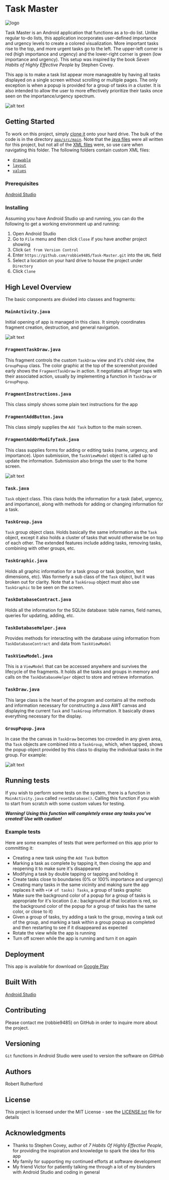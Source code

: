 # Task Master

![logo](app/src/main/ic_launcher-playstore.png)

Task Master is an Android application that functions as a to-do list.  Unlike regular to-do lists, this application incorporates user-defined importance and urgency levels to create a colored visualization.  More important tasks rise to the top, and more urgent tasks go to the left.  The upper-left corner is red (high importance and urgency) and the lower-right corner is green (low importance and urgency).  This setup was inspired by the book *Seven Habits of Highly Effective People* by Stephen Covey.

This app is to make a task list appear more manageable by having all tasks displayed on a single screen without  scrolling or multiple pages.  The only exception is when a popup is provided for a group of tasks in a cluster.  It is also intended to allow the user to more effectively prioritize their tasks once seen on the importance/urgency spectrum.

![alt text](screen_shot_tasks_checked.gif "Screen shot")

## Getting Started

To work on this project, simply [clone it](https://github.com/robbie9485/Task-Master.git) onto your hard drive.  The bulk of the code is in the directory [`app/src/main`](https://github.com/robbie9485/Task-Master/tree/master/app/src/main).  Note that the [java files](https://github.com/robbie9485/Task-Master/tree/master/app/src/main/java/com/rsquared/taskmaster) were all written for this project, but not all of the [XML files](https://github.com/robbie9485/Task-Master/tree/master/app/src/main/res) were, so use care when navigating this folder.  The following folders contain custom XML files:

* [`drawable`](https://github.com/robbie9485/Task-Master/tree/master/app/src/main/res/drawable)
* [`layout`](https://github.com/robbie9485/Task-Master/tree/master/app/src/main/res/layout)
* [`values`](https://github.com/robbie9485/Task-Master/tree/master/app/src/main/res/values)

### Prerequisites

[Android Studio](https://developer.android.com/studio)

### Installing

Assuming you have Android Studio up and running, you can do the following to get a working environment up and running:

1. Open Android Studio
2. Go to `File` menu and then click `Close` if you have another project showing
3. Click `Get from Version Control`
4. Enter `https://github.com/robbie9485/Task-Master.git` into the `URL` field
5. Select a location on your hard drive to house the project under `Directory`
6. Click `Clone`

## High Level Overview

The basic components are divided into classes and fragments:

### `MainActivity.java`

Initial opening of app is managed in this class.  It simply coordinates fragment creation, destruction, and general navigation.

![alt text](screen_shot_tasks.gif "Screen shot")

### `FragmentTaskDraw.java`

This fragment controls the custom `TaskDraw` view and it's child view, the `GroupPopup` class.  The color graphic at the top of the screenshot provided early shows the `FragmentTaskDraw` in action.  It negotiates all finger taps with their associated action, usually by implementing a function in `TaskDraw` or `GroupPopup`.

### `FragmentInstructions.java`

This class simply shows some plain text instructions for the app

### `FragmentAddButton.java`

This class simply supplies the `Add Task` button to the main screen.

### `FragmentAddOrModifyTask.java`

This class supplies forms for adding or editing tasks (name, urgency, and importance).  Upon submission, the `TaskViewModel` object is called up to update the information.  Submission also brings the user to the home screen.

![alt text](screen_shot_edit_task.gif "Screen shot")

### `Task.java`

`Task` object class.  This class holds the information for a task (label, urgency, and importance), along with methods for adding or changing information for a task.

### `TaskGroup.java`

`Task` group object class.  Holds basically the same information as the `Task` object, except it also holds a cluster of tasks that would otherwise be on top of each other.  The extended features include adding tasks, removing tasks, combining with other groups, etc.

### `TaskGraphic.java`

Holds all graphic information for a task group or task (position, text dimensions, etc).  Was formerly a sub class of the `Task` object, but it was broken out for clarity.  Note that a `TaskGroup` object must also use `TaskGraphic` to be seen on the screen.

### `TaskDatabaseContract.java`

Holds all the information for the SQLite database: table names, field names, queries for updating, adding, etc.

### `TaskDatabaseHelper.java`

Provides methods for interacting with the database using information from `TaskDatabaseContract` and data from `TaskViewModel`

### `TaskViewModel.java`

This is a `ViewModel` that can be accessed anywhere and survives the lifecycle of the fragments.  It holds all the tasks and groups in memory and calls on the `TaskDatabaseHelper` object to store and retrieve information.

### `TaskDraw.java`

This large class is the heart of the program and contains all the methods and information necessary for constructing a Java AWT canvas and displaying the current `Task` and `TaskGroup` information.  It basically draws everything necessary for the display.

### `GroupPopup.java`

In case the the canvas in `TaskDraw` becomes too crowded in any given area, tha `Task` objects are combined into a `TaskGroup`, which, when tapped, shows the popup object provided by this class to display the individual tasks in the group.  For example:

![alt text](screen_shot_popup.gif "Screen shot")

## Running tests

If you wish to perform some tests on the system, there is a function in `MainActivity.java` called `resetDatabase()`.  Calling this function if you wish to start from scratch with some custom values for testing.

***Warning! Using this function will completely erase any tasks you've created!  Use with caution!***

### Example tests

Here are some examples of tests that were performed on this app prior to committing it:

* Creating a new task using the `Add Task` button
* Marking a task as complete by tapping it, then closing the app and reopening it to make sure it's disappeared
* Modifying a task by double tapping or tapping and holding it
* Create tasks close to boundaries (0% or 100% importance and urgency)
* Creating many tasks in the same vicinity and making sure the app replaces it with `+(# of tasks) Tasks`, a group of tasks graphic
* Make sure the background color of a popup for a group of tasks is appropriate for it's location (i.e.: background at that location is red, so the background color of the popup for a group of tasks has the same color, or close to it)
* Given a group of tasks, try adding a task to the group, moving a task out of the group, and marking a task within a group popup as completed and then restarting to see if it disappeared as expected
* Rotate the view while the app is running
* Turn off screen while the app is running and turn it on again

## Deployment

This app is available for download on [Google Play](https://play.google.com/store/apps/details?id=com.rsquared.taskmaster)

## Built With

[Android Studio](https://developer.android.com/studio)

## Contributing

Please contact me (robbie9485) on GitHub in order to inquire more about the project.

## Versioning

`Git` functions in Android Studio were used to version the software on *GitHub*

## Authors

Robert Rutherford

## License

This project is licensed under the MIT License - see the [LICENSE.txt](LICENSE.txt) file for details

## Acknowledgments

* Thanks to Stephen Covey, author of *7 Habits Of Highly Effective People*, for providing the inspiration and knowledge to spark the idea for this app
* My family for supporting my continued efforts at software development
* My friend Victor for patiently talking me through a lot of my blunders with Android Studio and coding in general

